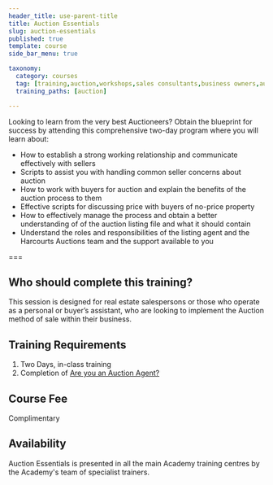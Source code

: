```yaml
---
header_title: use-parent-title
title: Auction Essentials
slug: auction-essentials
published: true
template: course
side_bar_menu: true

taxonomy:
  category: courses
  tag: [training,auction,workshops,sales consultants,business owners,auctioneer,managers]
  training_paths: [auction]

---
```


Looking to learn from the very best Auctioneers? Obtain the blueprint for success by attending this comprehensive two-day program where you will learn about:
 
-	How to establish a strong working relationship and communicate effectively with sellers
-	Scripts to assist you with handling common seller concerns about auction
-	How to work with buyers for auction and explain the benefits of the auction process to them
-	Effective scripts for discussing price with buyers of no-price property
-	How to effectively manage the process and obtain a better understanding of of the auction listing file and what it should contain
-	Understand the roles and responsibilities of the listing agent and the Harcourts Auctions team and the support available to you

===

## Who should complete this training?
This session is designed for real estate salespersons or those who operate as a personal or buyer’s assistant, who are looking to implement the Auction method of sale within their business.

## Training Requirements
1. Two Days, in-class training
2. Completion of [Are you an Auction Agent?](/courses/auction/auction-agent)

## Course Fee
Complimentary 

## Availability
Auction Essentials is presented in all the main Academy training centres by the Academy's team of specialist trainers.
